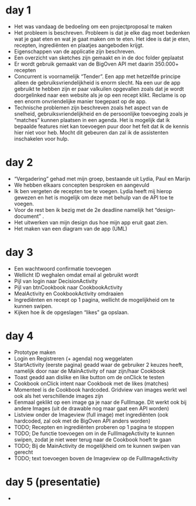 # day 1
-	Het was vandaag de bedoeling om een projectproposal te maken
-	Het probleem is beschreven. Probleem is dat je elke dag moet bedenken wat je gaat eten en wat je gaat maken om te eten. Het idee is dat je eten, recepten, ingrediënten en plaatjes aangeboden krijgt.
-	Eigenschappen van de applicatie zijn beschreven.
-	Een overzicht van sketches zijn gemaakt en in de doc folder geplaatst
-	Er wordt gebruik gemaakt van de BigOven API met daarin 350.000+ recepten
-	Concurrent is voornamelijk “Tender”. Een app met hetzelfde principe alleen de gebruiksvriendelijkheid is enorm slecht. Na een uur de app gebruikt te hebben zijn er paar valkuilen opgevallen zoals dat je wordt doorgelinked naar een website als je op een recept klikt. Reclame is op een enorm onvriendelijke manier toegepast op de app.
-	Technische problemen zijn beschreven zoals het aspect van de snelheid, gebruiksvriendelijkheid en de persoonlijke toevoeging zoals je “matches” kunnen plaatsen in een agenda. Het is mogelijk dat ik bepaalde features niet kan toevoegen puur door het feit dat ik de kennis hier niet voor heb. Mocht dit gebeuren dan zal ik de assistenten inschakelen voor hulp.

# day 2
-	“Vergadering” gehad met mijn groep, bestaande uit Lydia, Paul en Marijn
-	We hebben elkaars concepten besproken en aangevuld
-	Ik ben vergeten de recepten toe te voegen.  Lydia heeft mij hierop gewezen en het is mogelijk om deze met behulp van de API toe te voegen.
-	Voor de rest ben ik bezig met de 2e deadline namelijk het “design-document” . 
-	Het uitwerken van mijn design dus hoe mijn app eruit gaat zien.
-	Het maken van een diagram van de app (UML)

# day 3
-	Een wachtwoord confirmatie toevoegen
-	Wellicht ID weghalen omdat email al gebruikt wordt
-	Pijl van login naar DecisionActivity
-	Pijl van btnCookbook naar CookbookActivity
-	MealActivity en CookbookActivity omdraaien
-	Ingrediënten en recept op 1 pagina, wellicht de mogelijkheid om te kunnen swipen.
-	Kijken hoe ik de opgeslagen “likes” ga opslaan.

# day 4
- Prototype maken
- Login en Registreren (+ agenda) nog weggelaten
- StartActivity (eerste pagina) geadd waar de gebruiker 2 keuzes heeft, namelijk door naar de MainActivity of naar zijn/haar Cookbook
- Toast geadd aan dislike en like button om de onClick te testen
- Cookbook onClick intent naar Cookbook met de likes (matches)
- Momenteel is de Cookbook hardcoded. Gridview van images werkt wel ook als het verschillende images zijn
- Eenmaal geklikt op een image ga je naar de FullImage. Dit werkt ook bij andere Images (uit de drawable nog maar gaat een API worden)
- Listview onder de Imageview (full image) met ingrediënten (ook hardcoded, zal ook met de BigOven API anders worden)
- TODO; Recepten en ingrediënten proberen op 1 pagina te stoppen
- TODO; De functie toevoegen om in de FullImageActivity te kunnen swipen, zodat je niet weer terug naar de Cookbook hoeft te gaan
- TODO; Bij de MainActivity de mogelijkheid om te kunnen swipen van gerecht
- TODO; text toevoegen boven de Imageview op de FullImageActivity

# day 5 (presentatie)
- 
